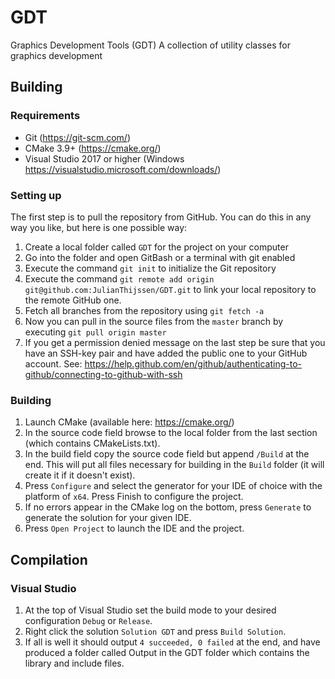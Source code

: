 # GDT
Graphics Development Tools (GDT) A collection of utility classes for graphics development

## Building
### Requirements
* Git (https://git-scm.com/)
* CMake 3.9+ (https://cmake.org/)
* Visual Studio 2017 or higher (Windows https://visualstudio.microsoft.com/downloads/)

### Setting up
The first step is to pull the repository from GitHub. You can do this in any way you like, but here is one possible way:

1. Create a local folder called `GDT` for the project on your computer
2. Go into the folder and open GitBash or a terminal with git enabled
3. Execute the command `git init` to initialize the Git repository
4. Execute the command `git remote add origin git@github.com:JulianThijssen/GDT.git` to link your local repository to the remote GitHub one.
5. Fetch all branches from the repository using `git fetch -a`
5. Now you can pull in the source files from the `master` branch by executing `git pull origin master`
6. If you get a permission denied message on the last step be sure that you have an SSH-key pair and have added the public one to your GitHub account. See: https://help.github.com/en/github/authenticating-to-github/connecting-to-github-with-ssh

### Building
1. Launch CMake (available here: https://cmake.org/)
2. In the source code field browse to the local folder from the last section (which contains CMakeLists.txt).
3. In the build field copy the source code field but append `/Build` at the end. This will put all files necessary for building in the `Build` folder (it will create it if it doesn't exist).
4. Press `Configure` and select the generator for your IDE of choice with the platform of `x64`. Press Finish to configure the project.
5. If no errors appear in the CMake log on the bottom, press `Generate` to generate the solution for your given IDE.
6. Press `Open Project` to launch the IDE and the project.

## Compilation

### Visual Studio
1. At the top of Visual Studio set the build mode to your desired configuration `Debug` or `Release`.
2. Right click the solution `Solution GDT` and press `Build Solution`.
3. If all is well it should output `4 succeeded, 0 failed` at the end, and have produced a folder called Output in the GDT folder which contains the library and include files.
